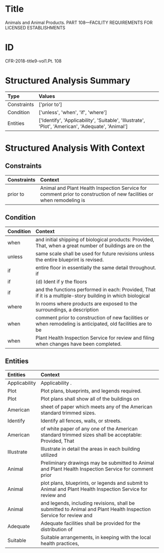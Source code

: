 # Title

 Animals and Animal Products. PART 108—FACILITY REQUIREMENTS FOR LICENSED ESTABLISHMENTS


# ID

 CFR-2018-title9-vol1.Pt. 108


# Structured Analysis Summary

| Type        | Values                                                                                            |
|:------------|:--------------------------------------------------------------------------------------------------|
| Constraints | ['prior to']                                                                                      |
| Condition   | ['unless', 'when', 'if', 'where']                                                                 |
| Entities    | ['Identify', 'Applicability', 'Suitable', 'Illustrate', 'Plot', 'American', 'Adequate', 'Animal'] |


# Structured Analysis With Context

 


## Constraints

| Constraints   | Context                                                                                                              |
|:--------------|:---------------------------------------------------------------------------------------------------------------------|
| prior to      | Animal and Plant Health Inspection Service for comment prior to construction of new facilities or when remodeling is |


## Condition

| Condition   | Context                                                                                                     |
|:------------|:------------------------------------------------------------------------------------------------------------|
| when        | and initial shipping of biological products: Provided, That, when a great number of buildings are on the    |
| unless      | same scale shall be used for future revisions unless  the entire blueprint is revised.                      |
| if          | entire floor in essentially the same detail throughout. if                                                  |
| if          | (d) Ident if y the floors                                                                                   |
| if          | and the functions performed in each: Provided, That if it is a multiple-story building in which biological  |
| where       | In rooms  where products are exposed to the surroundings, a description                                     |
| when        | comment prior to construction of new facilities or when remodeling is anticipated, old facilities are to be |
| when        | Plant Health Inspection Service for review and filing when  changes have been completed.                    |


## Entities

| Entities      | Context                                                                                                           |
|:--------------|:------------------------------------------------------------------------------------------------------------------|
| Applicability | Applicability .                                                                                                   |
| Plot          | Plot  plans, blueprints, and legends required.                                                                    |
| Plot          | Plot plans shall show all of the buildings on                                                                     |
| American      | sheet of paper which meets any of the American  standard trimmed sizes.                                           |
| Identify      | Identify  all fences, walls, or streets.                                                                          |
| American      | of white paper of any one of the American standard trimmed sizes shall be acceptable: Provided, That              |
| Illustrate    | Illustrate in detail the areas in each building utilized                                                          |
| Animal        | Preliminary drawings may be submitted to  Animal and Plant Health Inspection Service for comment prior            |
| Animal        | plot plans, blueprints, or legends and submit to Animal and Plant Health Inspection Service for review and        |
| Animal        | and legends, including revisions, shall be submitted to Animal and Plant Health Inspection Service for review and |
| Adequate      | Adequate facilities shall be provided for the distribution of                                                     |
| Suitable      | Suitable arrangements, in keeping with the local health practices,                                                |


